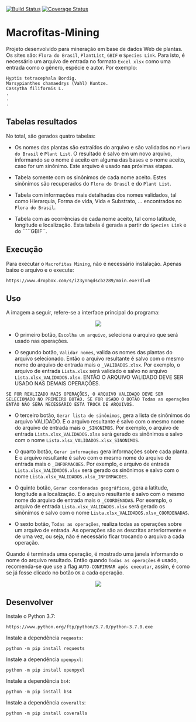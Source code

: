 [![Build Status](https://travis-ci.org/DanielVenturini/Macrofitas-Mining.svg?branch=master)](https://travis-ci.org/DanielVenturini/Macrofitas-Mining)
[![Coverage Status](https://coveralls.io/repos/github/DanielVenturini/Macrofitas-Mining/badge.svg?branch=master)](https://coveralls.io/github/DanielVenturini/Macrofitas-Mining?branch=master)

# Macrofitas-Mining
Projeto desenvolvido para mineração em base de dados Web de plantas. Os sites são: ```Flora do Brasil```, ```PlantList```, ```GBIF``` e ```Species Link```. Para isto, é necessário um arquivo de entrada no formato ```Excel xlsx``` como uma entrada como o gênero, espécie e autor. Por exemplo:

```
Hyptis tetracephala Bordig.
Marsypianthes chamaedrys (Vahl) Kuntze.
Cassytha filiformis L.
.
.
.
```

## Tabelas resultados
No total, são gerados quatro tabelas:

 - Os nomes das plantas são extraídos do arquivo e são validados no ```Flora do Brasil``` e ```Plant List```. O resultado é salvo em um novo arquivo, informando se o nome é aceito em alguma das bases e o nome aceito, caso for um sinônimo. Este arquivo é usado nas próximas etapas.

 - Tabela somente com os sinônimos de cada nome aceito. Estes sinônimos são recuperados do ```Flora do Brasil``` e do ```Plant List```.
 
 - Tabela com informações mais detalhadas dos nomes validados, tal como Hierarquia, Forma de vida, Vida e Substrato, ... encontrados no ```Flora do Brasil```.
 
  - Tabela com as ocorrências de cada nome aceito, tal como latitude, longitude e localização. Esta tabela é gerada a partir do ```Species Link``` e do `````GBIF``.

## Execução
Para executar o ```Macrofitas Mining```, não é necessário instalação. Apenas baixe o arquivo e o execute:

```https://www.dropbox.com/s/i23ynnqdscbz289/main.exe?dl=0```

## Uso
A imagem a seguir, refere-se a interface principal do programa:

<p align="center">
  <img src="https://github.com/danielventurini/Macrofitas-Mining/raw/master/interface.JPG">
</p>

- O primeiro botão, ```Escolha um arquivo```, seleciona o arquivo que será usado nas operações.

- O segundo botão, ```Validar nomes```, valida os nomes das plantas do arquivo selecionado. Então o arquivo resultante é salvo com o mesmo nome do arquivo de entrada mais o ```_VALIDADOS.xlsx```. Por exemplo, o arquivo de entrada ```Lista.xlsx``` será validado e salvo no arquivo ```Lista.xlsx_VALIDADOS.xlsx```. ENTÃO O ARQUIVO VALIDADO DEVE SER USADO NAS DEMAIS OPERAÇÕES.

```SE FOR REALIZADO MAIS OPERAÇÕES, O ARQUIVO VALIDADO DEVE SER SELECIONADO NO PRIMEIRO BOTÃO. SE FOR USADO O BOTÃO Todas as operações ENTÃO NÃO SERÁ NECESSÁRIO ESTA TROCA DE ARQUIVOS.```

- O terceiro botão, ```Gerar lista de sinônimos```, gera a lista de sinônimos do arquivo VALIDADO. E o arquivo resultante é salvo com o mesmo nome do arquivo de entrada mais o ```_SINONIMOS```. Por exemplo, o arquivo de entrada ```Lista.xlsx_VALIDADOS.xlsx``` será gerado os sinônimos e salvo com o nome ```Lista.xlsx_VALIDADOS.xlsx_SINONIMOS```.

- O quarto botão, ```Gerar informações``` gera informações sobre cada planta. E o arquivo resultante é salvo com o mesmo nome do arquivo de entrada mais o ```_INFORMACOES```. Por exemplo, o arquivo de entrada ```Lista.xlsx_VALIDADOS.xlsx``` será gerado os sinônimos e salvo com o nome ```Lista.xlsx_VALIDADOS.xlsx_INFORMACOES```.

- O quinto botão, ```Gerar coordenadas geográficas```, gera a latitude, longitude a a localização. E o arquivo resultante é salvo com o mesmo nome do arquivo de entrada mais o ```_COORDENADAS```. Por exemplo, o arquivo de entrada ```Lista.xlsx_VALIDADOS.xlsx``` será gerado os sinônimos e salvo com o nome ```Lista.xlsx_VALIDADOS.xlsx_COORDENADAS```.

- O sexto botão, ```Todas as operações```, realiza todas as operações sobre um arquivo de entrada. As operações são as descritas anteriormente e de uma vez, ou seja, não é necessário ficar trocando o arquivo a cada operação.

Quando é terminada uma operação, é mostrado uma janela informando o nome do arquivo resultado. Então quando ```Todas as operações``` é usado, recomenda-se que use a flag ```AUTO-CONFIRMAR após executar```, assim, é como se já fosse clicado no botão ```OK``` a cada operação.

<p align="center">
  <img src="https://github.com/danielventurini/Macrofitas-Mining/raw/master/interface2.JPG">
</p>

## Desenvolver
Instale o Python 3.7:

```https://www.python.org/ftp/python/3.7.0/python-3.7.0.exe```

Instale a dependência ```requests```:

```python -m pip install requests```

Instale a dependência ```openpyxl```:

```python -m pip install openpyxl```

Instale a dependência ```bs4```:

```python -m pip install bs4```

Instale a dependência ```coveralls```:

```python -m pip install coveralls```